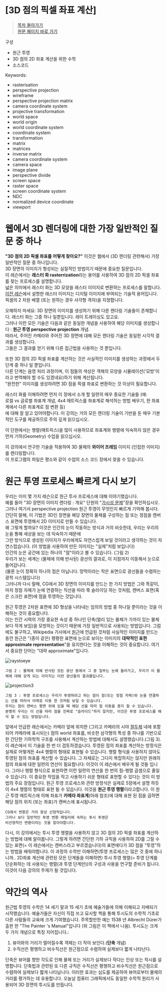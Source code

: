 # [3D 점의 픽셀 좌표 계산]

>[목차 돌아가기](Scratchapixel번역)<br>
>[원문 페이지 바로 가기](https://www.scratchapixel.com/lessons/3d-basic-rendering/computing-pixel-coordinates-of-3d-point)

구성
- 원근 투영
- 3D 점의 2D 좌표 계산을 위한 수학
- 소스코드

Keywords:
- rasterisation
- perspective projection
- wireframe
- perspective projection matrix
- camera coordinate system
- projective transformation
- world space
- world origin
- world coordinate system
- coordinate system
- transformation
- matrix
- matrices
- inverse matrix
- camera coordinate system
- camera space
- image plane
- perspective divide
- screen space
- raster space
- screen coordinate system
- NDC
- normalized device coordinate
- viewport

# 웹에서 3D 렌더링에 대한 가장 일반적인 질문 중 하나

**"3D 점의 2D 픽셀 좌표를 어떻게 찾아요?"** 이것은 웹에서 (3D 렌더링 관련해서) 가장 일반적인 질문 중 하나입니다.<br>
3D 장면의 이미지가 형성되는 실질적인 방법이기 때문에 중요한 질문입니다.<br>
이 레슨에서는 **래스터 화 rasterrization**라는 용어를 사용하여 3D 점의 2D 픽셀 좌표를 찾는 프로세스를 설명합니다.<br>
넓은 의미에서 래스터 화는 3D 모양을 래스터 이미지로 변환하는 프로세스를 말합니다.<br>
[이전 레슨](https://www.scratchapixel.com/lessons/3d-basic-rendering/rendering-3d-scene-overview)에서 설명한 래스터 이미지는 디지털 이미지에 부여되는 기술적 용어입니다.<br>
픽셀의 2 차원 배열 (또는 원하는 경우 사각형 격자)을 지정합니다.<br>

오해하지 마세요: 3D 장면의 이미지를 생성하기 위해 다른 렌더링 기술들이 존재합니다. 래스터 화는 그중 하나 일뿐입니다. 레이 트레이싱도 있고요.<br>
그러나 이런 모든 기술은 다음과 같은 동일한 개념을 사용하여 해당 이미지를 생성합니다 : **원근 투영 perspective projection** 개념.<br>
따라서, 주어진 카메라와 주어진 3D 장면에 대해 모든 렌더링 기술은 동일한 시각적 결과를 생성합니다.<br>
그들은 그 결과를 얻기 위해 다른 접근법을 사용하는 것 뿐입니다.<br>

또한 3D 점의 2D 픽셀 좌표를 계산하는 것은 사실적인 이미지를 생성하는 과정에서 두 단계 중 하나 일 뿐입니다.<br>
다른 단계는 음영 처리 과정이며, 이 점들의 색상은 객체의 모양을 시뮬레이션('모방'이라고 번역해야 할 수도 있겠네요)하기 위해 계산됩니다.<br>
"완전한" 이미지를 생성하려면 3D 점을 픽셀 좌표로 변환하는 것 이상이 필요합니다.<br>

래스터 화를 이해하려면 먼저 이 장에서 소개 할 일련의 매우 중요한 기술들 (예: <br>
로컬 vs 글로벌 좌표계 개념, 4x4 매트릭스를 좌표계로 해석하는 방법 배우기, 한 좌표계에서 다른 좌표계로 점 변환 등)<br>
에 대해 잘 알고 있어야합니다. 이 강의는 거의 모든 렌더링 기술이 기반을 둔 매우 기본적인 도구를 제공하므로 주의 깊게 읽으십시오.<br>

이 단원에서는 행렬(매트릭스)을 많이 사용하므로 좌표계와 행렬에 익숙하지 않은 경우 먼저 기하(Geometry) 수업을 읽으십시오.<br>

이 강의에서 연구한 기술을 적용하여 3D 물체의 **와이어 프레임** 이미지 (인접한 이미지)를 렌더링합니다.<br>
이 프로그램의 파일은 평소와 같이 수업의 소스 코드 장에서 찾을 수 있습니다.<br>


# 원근 투영 프로세스 빠르게 다시 보기

우리는 이미 몇 가지 레슨으로 원근 투사 프로세스에 대해 이야기했습니다.<br>
예를 들어 "3D 장면의 이미지 렌더링 : 개요" 단원의 "[가시성 문제](https://www.scratchapixel.com/lessons/3d-basic-rendering/rendering-3d-scene-overview/visibility-problem)"장을 확인하십시오.<br>
그러나 여기서 perspective projection 원근 투영이 무엇인지 빠르게 기억해 봅시다.<br>
간단히 말해, 이 기법은 3D인 장면을 해당 장면의 물체를 구성하는 점 또는 정점을 캔버스 표면에 투영해서 2D 이미지로 만들 수 있습니다.<br>
왜 그렇게 할까요? 이것은 인간의 눈이 작동하는 방식과 거의 비슷한데, 우리는 우리의 눈을 통해 세상을 보는 데 익숙하기 때문에<br>
그런 방식으로 생성된 이미지가 우리에게도 자연스럽게 보일 것이라고 생각하는 것이 자연스럽습니다. (이 방법을 사용하여 만든 이미지는 "실제"처럼 보입니다)<br>
인간의 눈은 공간에 있는 하나의 "점"이라고 볼 수 있습니다. (그림 2)<br>
우리가 보는 세계는 (물체에 의해 반사된) 광선의 결과로, 이 지점까지 이동해서 눈으로 들어갑니다.<br>
(물론 눈이 정확히 하나의 점은 아닙니다. 망막이라는 작은 표면으로 광선들을 수렴하는 광학 시스템입니다)<br>
그러니까 다시 말해, CG에서 3D 장면의 이미지를 만드는 한 가지 방법은 그와 똑같이,<br>
마치 정점 자체가 눈에 연결하는 직선을 따라 쭉 슬라이딩 하는 것처럼, 캔버스 표면(혹은 스크린 표면)에 점을 투영하는 것입니다.<br>

원근 투영은 2차원 표면에 3D 형상을 나타내는 임의의 방법 중 하나일 뿐이라는 것을 이해하는 것이 중요합니다.<br>
이는 인간 시력의 가장 중요한 속성 중 하나인 단축(멀리 있는 물체가 가까이 있는 물체보다 작게 보임)을 모방하는 것이기 때문에 가장 일반적으로 사용되는 방법입니다.
그럼에도 불구하고, Wikipedia 기사에서 [원근](https://en.wikipedia.org/wiki/Perspective_(graphical))에 언급된 것처럼 사실적인 이미지를 만드는 동안 원근은 "(종이 같은) 평평한 표면에 눈으로 보이는 이미지의 **대략적인 표현 approximate representation**"을 유지한다는 것을 이해하는 것이 중요합니다. 여기서 중요한 단어는 "대략 approximate"입니다.

![raystoeye](https://user-images.githubusercontent.com/53321189/87664937-0d003180-c7a1-11ea-8589-03eb6037fc5a.png)

~~~
그림 2 : 물체에 의해 반사된 모든 광선 중에서 그 중 일부는 눈에 들어가고, 우리가 이 물체에 대해 갖게 되는 이미지는 이런 광선들의 결과물입니다.
~~~

![projection3](https://user-images.githubusercontent.com/53321189/87664943-0ec9f500-c7a1-11ea-8808-485da0f6c673.png)

~~~
그림 3 : 투영 프로세스는 우리가 투영하려고 하는 점이 점(또는 정점 자체)와 눈을 연결하는 선을 따라서 아래로 이동 한 것처럼 보일 수 있습니다.
우리는 점이 캔버스 평면 위에 있을 때 해당 선을 따라 점 이동을 중지 할 수 있습니다.
분명히 우리는 이 선을 따라 점을 진짜로 "슬라이드"하지 않지만, 이것은 투영 프로세스를 해석 할 수 있는 방법입니다.
~~~

앞에서 언급한 레슨에서는 카메라 앞에 위치한 (그리고 카메라의 시야 [절두체](https://ko.wikipedia.org/wiki/%EC%A0%88%EB%91%90%EC%B2%B4) 내에 포함되어 카메라에 표시되는) 점의 world 좌표를, 비슷한 삼각형의 특성 중 하나를 기반으로 한 간단한 기하학적 구조를 사용해서 계산하는 방법에 대해서도 설명했습니다.(그림 3).
이 레슨에서 이 기술을 한 번 더 검토하겠습니다.
투영된 점의 좌표를 계산하는 방정식은 실제로 어떻게든 4x4 행렬의 형태로 표현될 수 있습니다.
행렬 형식을 사용하지 않아도 투영된 점의 좌표를 계산할 수 있습니다.
그 자체로는 그다지 복잡하지는 않지만 원래의 점의 좌표에 대한 일련의 연산이 필요합니다: 이것이 이 레슨에서 배우게 될 것들 입니다.
그러나 행렬 형식으로 표현하면 이런 일련의 연산을 한 번의 점-행렬 곱셈으로 줄일 수 있습니다.
이 중요한 작업을 작고 사용하기 쉬운 형태로 표현할 수 있다는 것이 이 방법의 주요 장점입니다.
원근 투영 프로세스와 관련 방정식은 실제로 5장에서 설명 하듯이 4x4 행렬의 형태로 표현 될 수 있습니다.
이것을 **원근 투영 행렬**이라고합니다. 이 원근 투영 매트릭스에 의해 좌표가 **카메라 좌표계**(아래 참조)에 대해 표현 된 점을 곱하면 해당 점의 위치 (또는 좌표)가 캔버스에 표시됩니다.

~~~
CG에서 변환은 거의 항상 선형적입니다.
그러나 보다 일반적인 투영 변환 패밀리에 속하는 투시 투영은
비선형적인 변환이라는 것을 알아야합니다.
~~~

다시, 이 강의에서는 투시 투영 행렬을 사용하지 않고 3D 점의 2D 픽셀 좌표를 계산하는 방법에 대해 알아봅니다.
그렇게 하려면 간단한 기하 규칙을 사용하여 2D를 그릴 수 있는 표면(= 이 레슨에서는 캔버스라고 부르겠습니다)의 표면에다가 3D 점을 "투영"하는 방법을 배워야합니다. 이 과정의 수학만 이해하면(투영 프로세스는 많은 것 중에 하나니까.. 2D좌표 계산에 관련된 모든 단계들을 이해하면) 투시 투영 행렬(= 투영 단계를 단순화하는 데 사용되는 행렬(과 투영 단계만))의 구성과 사용을 연구할 준비가 됩니다. 이것이 다음 강의의 주제가 될 것입니다.

# 약간의 역사

원근법 투영의 수학은 14 세기 말과 15 세기 초에 예술가들에 의해 이해되고 지배되기 시작했습니다.
예술가들은 자신이 직접 쓰고 묘사할 책을 통해 투시도의 수학적 기초로 다른 사람들의 교육에 크게 기여했습니다.
주목할만한 예는 1538 년 Albrecht Dürer가 출판 한 "The Painter 's Manual"입니다 (위 그림은 이 책에서 나옴).
투시도는 크게 두 가지 개념으로 특징 지어집니다.:
1. 뷰어와의 거리가 멀어질수록 객체는 더 작아 보인다.(**단축** 개념)
2. 수직선은 평행하고 비수직선은 원근점으로 수렴하여 실제보다 짧게 나타난다.

단축은 뷰어를 향한 각도로 인해 물체 또는 거리가 실제보다 작다는 인상 또는 착시를 설명합니다.
단축법과 관련된 또 다른 규칙은 수직선은 평행하고 비수직선은 원근점으로 수렴하여 실제보다 짧게 나타납니다.
이러한 효과는 심도를 제공하여 뷰어로부터 물체의 거리를 평가하는 데 유용합니다.
오늘날 컴퓨터 그래픽에서도 동일한 수학적 원리가 사용되어 3D 장면의 투시도를 만듭니다.
